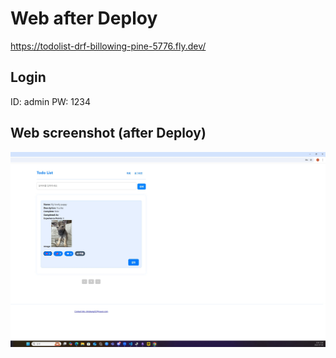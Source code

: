 # Web after Deploy
https://todolist-drf-billowing-pine-5776.fly.dev/

## Login
ID: admin
PW: 1234

## Web screenshot (after Deploy)

![Deployment Complete](screenshot_after_fly_deploy.jpg)
